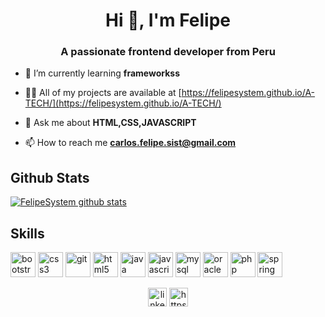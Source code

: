 

<h1 align="center">Hi 👋, I'm Felipe</h1>
<h3 align="center">A passionate frontend developer from Peru</h3>

- 🌱 I’m currently learning **frameworkss**

- 👨‍💻 All of my projects are available at [https://felipesystem.github.io/A-TECH/](https://felipesystem.github.io/A-TECH/)

- 💬 Ask me about **HTML,CSS,JAVASCRIPT**

- 📫 How to reach me **carlos.felipe.sist@gmail.com**

## Github Stats
[![FelipeSystem github stats](https://github-readme-stats.vercel.app/api?username=FelipeSystem)](https://github.com/anuraghazra/github-readme-stats)


## Skills

<p align="left"><img src="https://devicons.github.io/devicon/devicon.git/icons/bootstrap/bootstrap-plain.svg" alt="bootstrap" width="40" height="40"/> <img src="https://devicons.github.io/devicon/devicon.git/icons/css3/css3-original-wordmark.svg" alt="css3" width="40" height="40"/> <img src="https://www.vectorlogo.zone/logos/git-scm/git-scm-icon.svg" alt="git" width="40" height="40"/> <img src="https://devicons.github.io/devicon/devicon.git/icons/html5/html5-original-wordmark.svg" alt="html5" width="40" height="40"/> <img src="https://devicons.github.io/devicon/devicon.git/icons/java/java-original-wordmark.svg" alt="java" width="40" height="40"/> <img src="https://devicons.github.io/devicon/devicon.git/icons/javascript/javascript-original.svg" alt="javascript" width="40" height="40"/> <img src="https://devicons.github.io/devicon/devicon.git/icons/mysql/mysql-original-wordmark.svg" alt="mysql" width="40" height="40"/> <img src="https://devicons.github.io/devicon/devicon.git/icons/oracle/oracle-original.svg" alt="oracle" width="40" height="40"/> <img src="https://devicons.github.io/devicon/devicon.git/icons/php/php-original.svg" alt="php" width="40" height="40"/> <img src="https://www.vectorlogo.zone/logos/springio/springio-icon.svg" alt="spring" width="40" height="40"/></p><p align="center">
<a href="https://linkedin.com/in/linkedin.com/in/felipe-ayauja-5434bab1" target="blank"><img align="center" src="https://cdn.jsdelivr.net/npm/simple-icons@3.0.1/icons/linkedin.svg" alt="linkedin.com/in/felipe-ayauja-5434bab1" height="30" width="30" /></a>
<a href="https://fb.com/https://www.facebook.com/carlosfelipe.ayaujaalvarez" target="blank"><img align="center" src="https://cdn.jsdelivr.net/npm/simple-icons@3.0.1/icons/facebook.svg" alt="https://www.facebook.com/carlosfelipe.ayaujaalvarez" height="30" width="30" /></a>
</p>

